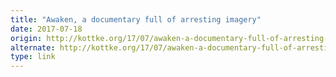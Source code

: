 ```yaml
---
title: "Awaken, a documentary full of arresting imagery"
date: 2017-07-18
origin: http://kottke.org/17/07/awaken-a-documentary-full-of-arresting-imagery
alternate: http://kottke.org/17/07/awaken-a-documentary-full-of-arresting-imagery
type: link
---
```


